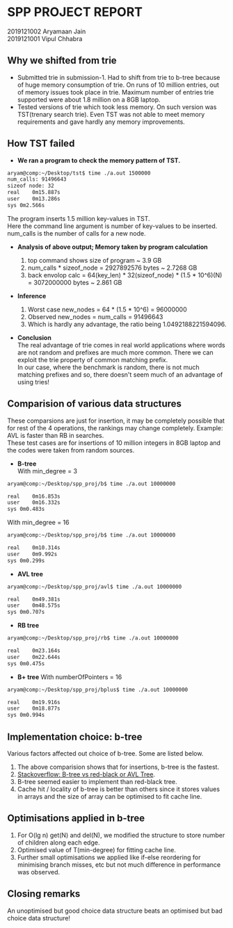 # SPP PROJECT REPORT

2019121002 Aryamaan Jain<br/>
2019121001 Vipul Chhabra

## Why we shifted from trie

* Submitted trie in submission-1. Had to shift from trie to b-tree because of huge memory consumption of trie. On runs of 10 million entries, out of memory issues took place in trie. Maximum number of entries trie supported were about 1.8 million on a 8GB laptop.
* Tested versions of trie which took less memory. On such version was TST(trenary search trie). Even TST was not able to meet memory requirements and gave hardly any memory improvements.

## How TST failed

* **We ran a program to check the memory pattern of TST.**
```bash
aryam@comp:~/Desktop/tst$ time ./a.out 1500000
num_calls: 91496643
sizeof node: 32
real	0m15.887s
user	0m13.286s
sys	0m2.566s
```
The program inserts 1.5 million key-values in TST. <br/>
Here the command line argument is number of key-values to be inserted. <br/>
num_calls is the number of calls for a new node. <br/>

* **Analysis of above output; Memory taken by program calculation**
	1. top command shows size of program ~ 3.9 GB
	2. num_calls * sizeof_node = 2927892576 bytes ~ 2.7268 GB
	3. back envolop calc = 64(key_len) * 32(sizeof_node) * (1.5 * 10^6)(N) = 3072000000 bytes ~ 2.861 GB

* **Inference**
	1. Worst case new_nodes = 64 * (1.5 * 10^6) = 96000000 <br/>
	2. Observed new_nodes = num_calls = 91496643 <br/>
	3. Which is hardly any advantage, the ratio being 1.0492188221594096.

* **Conclusion** <br/>
The real advantage of trie comes in real world applications where words are not random and prefixes are much more common. There we can exploit the trie property of common matching prefix. <br/>
In our case, where the benchmark is random, there is not much matching prefixes and so, there doesn't seem much of an advantage of using tries!

## Comparision of various data structures
These comparsions are just for insertion, it may be completely possible that for rest of the 4 operations, the rankings may change completely. Example: AVL is faster than RB in searches. <br/>
These test cases are for insertions of 10 million integers in 8GB laptop and the codes were taken from random sources.<br/>

* **B-tree**<br/>
With min_degree = 3
```bash
aryam@comp:~/Desktop/spp_proj/b$ time ./a.out 10000000

real	0m16.853s
user	0m16.332s
sys	0m0.483s
```
With min_degree = 16
```bash
aryam@comp:~/Desktop/spp_proj/b$ time ./a.out 10000000

real	0m10.314s
user	0m9.992s
sys	0m0.299s
```

* **AVL tree**
```bash
aryam@comp:~/Desktop/spp_proj/avl$ time ./a.out 10000000

real	0m49.381s
user	0m48.575s
sys	0m0.707s
```

* **RB tree**
```bash
aryam@comp:~/Desktop/spp_proj/rb$ time ./a.out 10000000

real	0m23.164s
user	0m22.644s
sys	0m0.475s
```

* **B+ tree**
With numberOfPointers = 16
```bash
aryam@comp:~/Desktop/spp_proj/bplus$ time ./a.out 10000000

real	0m19.916s
user	0m18.877s
sys	0m0.994s
```

## Implementation choice: b-tree
Various factors affected out choice of b-tree. Some are listed below.

1. The above comparision shows that for insertions, b-tree is the fastest.
2. [Stackoverflow: B-tree vs red-black or AVL Tree](https://stackoverflow.com/questions/647537/b-tree-faster-than-avl-or-redblack-tree).
3. B-tree seemed easier to implement than red-black tree.
4. Cache hit / locality of b-tree is better than others since it stores values in arrays and the size of array can be optimised to fit cache line.

## Optimisations applied in b-tree
1. For O(lg n) get(N) and del(N), we modified the structure to store number of children along each edge.
2. Optimised value of T(min-degree) for fitting cache line.
3. Further small optimisations we applied like if-else reordering for minimising branch misses, etc but not much difference in performance was observed.

## Closing remarks
An unoptimised but good choice data structure beats an optimised but bad choice data structure!
